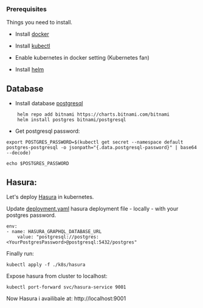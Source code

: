### Prerequisites

Things you need to install.

- Install [docker](https://docs.docker.com/install/)

- Install [kubectl](https://kubernetes.io/docs/tasks/tools/install-kubectl/)

- Enable kubernetes in docker setting (Kubernetes fan)

- Install [helm](https://helm.sh/docs/intro/install/)

## Database

- Install database [postgresql](https://hub.helm.sh/charts/bitnami/postgresql)

```
    helm repo add bitnami https://charts.bitnami.com/bitnami
    helm install postgres bitnami/postgresql
```

- Get postgresql password:

```
export POSTGRES_PASSWORD=$(kubectl get secret --namespace default postgres-postgresql -o jsonpath="{.data.postgresql-password}" | base64 --decode)

echo $POSTGRES_PASSWORD
```

## Hasura:

Let's deploy [Hasura](./k8s/Hasura) in kubernetes.

Update [deployment.yaml](./k8s/Hasura/deployment.yml) hasura deployment file - locally - with your postgres password.

```
env:
- name: HASURA_GRAPHQL_DATABASE_URL
    value: "postgresql://postgres:<YourPostgresPassword>@postgresql:5432/postgres"
```

Finally run:

`kubectl apply -f ./k8s/hasura`

Expose hasura from cluster to localhost:

`kubectl port-forward svc/hasura-service 9001`

Now Hasura i availibale at: http://localhost:9001
